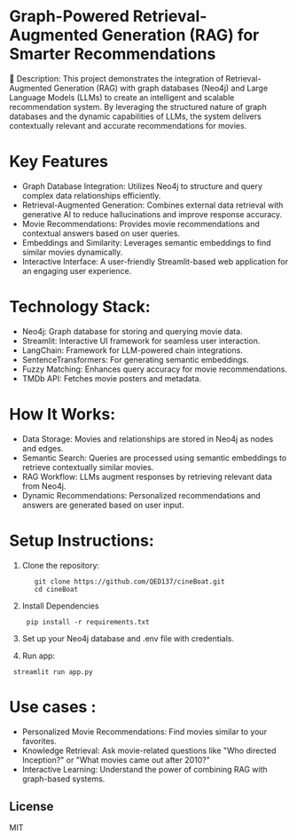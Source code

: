 # Graph-Powered Retrieval-Augmented Generation (RAG) for Smarter Recommendations

🚀 Description: This project demonstrates the integration of Retrieval-Augmented Generation (RAG) with 
graph databases (Neo4j) and Large Language Models (LLMs) to create an intelligent and scalable recommendation
system. By leveraging the structured nature of graph databases and the dynamic
capabilities of LLMs, the system delivers contextually relevant and accurate recommendations for movies.

# Key Features 
  * Graph Database Integration: Utilizes Neo4j to structure and query complex data relationships efficiently.
  * Retrieval-Augmented Generation: Combines external data retrieval with generative AI to reduce hallucinations and improve response accuracy.
  * Movie Recommendations: Provides movie recommendations and contextual answers based on user queries.
  * Embeddings and Similarity: Leverages semantic embeddings to find similar movies dynamically.
  * Interactive Interface: A user-friendly Streamlit-based web application for an engaging user experience.

# Technology Stack:
  * Neo4j: Graph database for storing and querying movie data.
  * Streamlit: Interactive UI framework for seamless user interaction.
  * LangChain: Framework for LLM-powered chain integrations.
  * SentenceTransformers: For generating semantic embeddings.
  * Fuzzy Matching: Enhances query accuracy for movie recommendations.
  * TMDb API: Fetches movie posters and metadata.

# How It Works:
  * Data Storage: Movies and relationships are stored in Neo4j as nodes and edges.
  * Semantic Search: Queries are processed using semantic embeddings to retrieve contextually similar movies.
  * RAG Workflow: LLMs augment responses by retrieving relevant data from Neo4j.
  * Dynamic Recommendations: Personalized recommendations and answers are generated based on user input.
# Setup Instructions:
  1. Clone the repository:

     ```
        git clone https://github.com/QED137/cineBoat.git
        cd cineBoat
 2. Install Dependencies

    ```
     pip install -r requirements.txt
3. Set up your Neo4j database and .env file with credentials.
4.  Run app:

   ```
    streamlit run app.py
```
# Use cases :
 * Personalized Movie Recommendations: Find movies similar to your favorites.
 * Knowledge Retrieval: Ask movie-related questions like "Who directed Inception?" or "What movies came out after 2010?"
 * Interactive Learning: Understand the power of combining RAG with graph-based systems.
## License
  MIT
